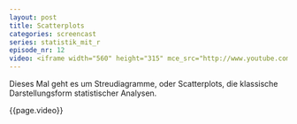 ```yaml
---
layout: post
title: Scatterplots
categories: screencast
series: statistik_mit_r
episode_nr: 12
video: <iframe width="560" height="315" mce_src="http://www.youtube.com/embed/kSDXkPznGxc" frameborder="0" allowfullscreen="" src="http://www.youtube.com/embed/kSDXkPznGxc"></iframe>
---
```


Dieses Mal geht es um Streudiagramme, oder Scatterplots, die klassische Darstellungsform statistischer Analysen.

{{page.video}}
